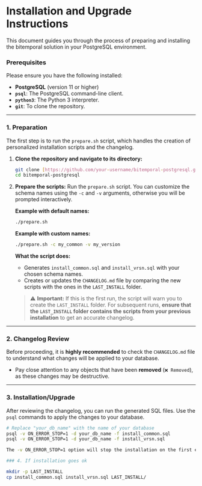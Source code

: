 # Installation and Upgrade Instructions

This document guides you through the process of preparing and installing the bitemporal solution in your PostgreSQL environment.

### Prerequisites

Please ensure you have the following installed:
* **PostgreSQL** (version 11 or higher)
* **`psql`**: The PostgreSQL command-line client.
* **`python3`**: The Python 3 interpreter.
* **`git`**: To clone the repository.

---

### 1. Preparation

The first step is to run the `prepare.sh` script, which handles the creation of personalized installation scripts and the changelog.

1.  **Clone the repository and navigate to its directory:**
    ```bash
    git clone [https://github.com/your-username/bitemporal-postgresql.git](https://github.com/your-username/bitemporal-postgresql.git)
    cd bitemporal-postgresql
    ```
2.  **Prepare the scripts:**
    Run the `prepare.sh` script. You can customize the schema names using the `-c` and `-v` arguments, otherwise you will be prompted interactively.

    **Example with default names:**
    ```bash
    ./prepare.sh
    ```

    **Example with custom names:**
    ```bash
    ./prepare.sh -c my_common -v my_version
    ```

    **What the script does:**
    * Generates `install_common.sql` and `install_vrsn.sql` with your chosen schema names.
    * Creates or updates the `CHANGELOG.md` file by comparing the new scripts with the ones in the `LAST_INSTALL` folder.
    
    > ⚠️ **Important:** If this is the first run, the script will warn you to create the `LAST_INSTALL` folder. For subsequent runs, **ensure that the `LAST_INSTALL` folder contains the scripts from your previous installation** to get an accurate changelog.

---

### 2. Changelog Review

Before proceeding, it is **highly recommended** to check the `CHANGELOG.md` file to understand what changes will be applied to your database.

* Pay close attention to any objects that have been **removed** (`❌ Removed`), as these changes may be destructive.

---

### 3. Installation/Upgrade

After reviewing the changelog, you can run the generated SQL files. Use the `psql` commands to apply the changes to your database.

```bash
# Replace "your_db_name" with the name of your database
psql -v ON_ERROR_STOP=1 -d your_db_name -f install_common.sql
psql -v ON_ERROR_STOP=1 -d your_db_name -f install_vrsn.sql

The -v ON_ERROR_STOP=1 option will stop the installation on the first error, preventing partial schema corruption.

### 4. If installation goes ok

mkdir -p LAST_INSTALL
cp install_common.sql install_vrsn.sql LAST_INSTALL/
